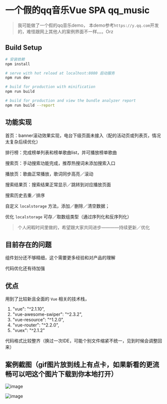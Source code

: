 # 一个假的qq音乐Vue SPA qq_music

> 我可能做了一个假的qq音乐demo， 本demo参考`https://y.qq.com`开发的，难怪跟网上其他人的案例界面不一样。。。Orz

## Build Setup

``` bash
# 安装依赖
npm install

# serve with hot reload at localhost:8080 启动服务
npm run dev

# build for production with minification
npm run build

# build for production and view the bundle analyzer report
npm run build --report

```
## 功能实现

首页：banner滚动效果实现，电台下级页面未接入（配的活动页或列表页，情况太复杂后续优化）

排行榜：完成榜单列表和榜单歌曲list，并可播放榜单歌曲

搜索页：手动搜索功能完成，推荐热搜词未添加搜索入口

播放页：歌曲正常播放，歌词同步高亮／滚动

搜索结果页：搜索结果正常显示／跳转到对应播放页面

搜索历史去重／排序

自定义 `localstorage` 方法，添加／删除／清空数据；

优化 `localstorage` 可存／取数组类型（通过序列化和反序列化）


> 个人闲暇时间里做的，希望跟大家共同进步————持续更新／优化

## 目前存在的问题

组件划分还不够精细，这个需要更多经验和对产品的理解

代码优化还有待加强

## 优点

用到了比较新且全面的 `Vue` 相关的技术栈，

1. "vue": "^2.1.10",
2. "vue-awesome-swiper": "^2.3.2",
3. "vue-resource": "^1.2.0",
4. "vue-router": "^2.2.0",
5. "vuex": "^2.1.2"

代码格式比较整齐（换过一次IDE，可能个别文件缩紧不统一，见到时候会调整回来）


## 案例截图（gif图片放到线上有点卡，如果新看的更流畅可以吧这个图片下载到你本地打开）

![image](https://github.com/chengjun2014/qq_music/blob/master/playing.png)

![image](https://github.com/chengjun2014/qq_music/blob/master/music.gif)






